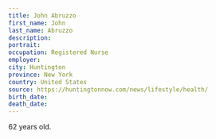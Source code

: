```yaml
---
title: John Abruzzo
first_name: John
last_name: Abruzzo
description: 
portrait: 
occupation: Registered Nurse
employer: 
city: Huntington
province: New York
country: United States
source: https://huntingtonnow.com/news/lifestyle/health/
birth_date: 
death_date: 
---
```


62 years old.